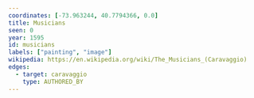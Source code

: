 ```yaml
---
coordinates: [-73.963244, 40.7794366, 0.0]
title: Musicians
seen: 0
year: 1595
id: musicians
labels: ["painting", "image"]
wikipedia: https://en.wikipedia.org/wiki/The_Musicians_(Caravaggio)
edges:
  - target: caravaggio
    type: AUTHORED_BY
---
```

